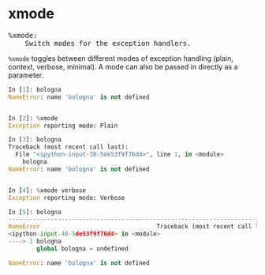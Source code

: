 # xmode

<pre class="output">
%xmode:
    Switch modes for the exception handlers.
</pre>

`%xmode` toggles between different modes of exception handling (plain, context, verbose, minimal). A mode can also be passed in directly as a parameter.

```python
In [1]: bologna
NameError: name 'bologna' is not defined


In [2]: %xmode
Exception reporting mode: Plain

In [3]: bologna
Traceback (most recent call last):
  File "<ipython-input-38-5de53f9f76d4>", line 1, in <module>
    bologna
NameError: name 'bologna' is not defined


In [4]: %xmode verbose
Exception reporting mode: Verbose

In [5]: bologna
---------------------------------------------------------------------------
NameError                                 Traceback (most recent call last)
<ipython-input-40-5de53f9f76d4> in <module>
----> 1 bologna
        global bologna = undefined

NameError: name 'bologna' is not defined
```
